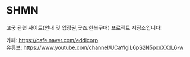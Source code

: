 # SHMN
고궁 관련 사이트(안내 및 입장권,굿즈.한복구매) 프로젝트 저장소입니다!  

카페: https://cafe.naver.com/eddicorp  
유튜브: https://www.youtube.com/channel/UCaYlgiL6pS2N5pxnXXd_6-w  
